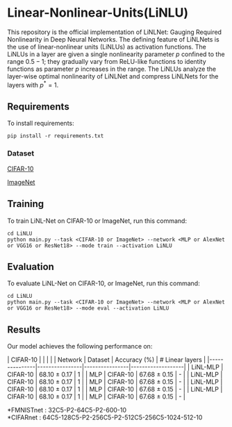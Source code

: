 # Linear-Nonlinear-Units(LiNLU)
This repository is the official implementation of LiNLNet: Gauging Required Nonlinearity in Deep Neural Networks.
The defining feature of LiNLNets is the use of linear-nonlinear units (LiNLUs) as activation functions. The LiNLUs in a layer are given a single nonlinearity parameter $p$ confined to the range $0.5 - 1$; they gradually vary from ReLU-like functions to identity functions as parameter $p$ increases in the range.
The LiNLUs analyze the layer-wise optimal nonlinearity of LiNLNet and compress LiNLNets for the layers with $p^*=1$.

## Requirements
To install requirements:

```setup
pip install -r requirements.txt
```

### Dataset
[CIFAR-10](https://www.cs.toronto.edu/~kriz/cifar.html) 

[ImageNet](https://www.image-net.org/)

## Training
To train LiNL-Net on CIFAR-10 or ImageNet, run this command:
```train
cd LiNLU
python main.py --task <CIFAR-10 or ImageNet> --network <MLP or AlexNet or VGG16 or ResNet18> --mode train --activation LiNLU
```

## Evaluation
To evaluate LiNL-Net on CIFAR-10, or ImageNet, run this command:
```evaluation
cd LiNLU
python main.py --task <CIFAR-10 or ImageNet> --network <MLP or AlexNet or VGG16 or ResNet18> --mode eval --activation LiNLU
```


## Results
Our model achieves the following performance on: 

| CIFAR-10      |                |                |                   |
| Network       | Dataset        | Accuracy (%)   | # Linear layers   |
|---------------|----------------|----------------|-------------------|
| LiNL-MLP      | CIFAR-10       | 68.10 ± 0.17   | 1                 |
| MLP           | CIFAR-10       | 67.68 ± 0.15   | -                 |
| LiNL-MLP      | CIFAR-10       | 68.10 ± 0.17   | 1                 |
| MLP           | CIFAR-10       | 67.68 ± 0.15   | -                 |
| LiNL-MLP      | CIFAR-10       | 68.10 ± 0.17   | 1                 |
| MLP           | CIFAR-10       | 67.68 ± 0.15   | -                 |
| LiNL-MLP      | CIFAR-10       | 68.10 ± 0.17   | 1                 |
| MLP           | CIFAR-10       | 67.68 ± 0.15   | -                 |

*FMNISTnet : 32C5-P2-64C5-P2-600-10  
*CIFARnet : 64C5-128C5-P2-256C5-P2-512C5-256C5-1024-512-10

